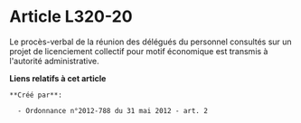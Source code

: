 # Article L320-20

Le procès-verbal de la réunion des délégués du personnel consultés sur un projet de licenciement collectif pour motif
économique est transmis à l'autorité administrative.

**Liens relatifs à cet article**

	**Créé par**:

	  - Ordonnance n°2012-788 du 31 mai 2012 - art. 2
